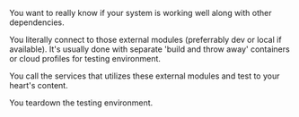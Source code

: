 You want to really know if your system is working well along with other dependencies.

You literally connect to those external modules (preferrably dev or local if available). It's usually done with separate 'build and throw away' containers or cloud profiles for testing environment.

You call the services that utilizes these external modules and test to your heart's content.

You teardown the testing environment.